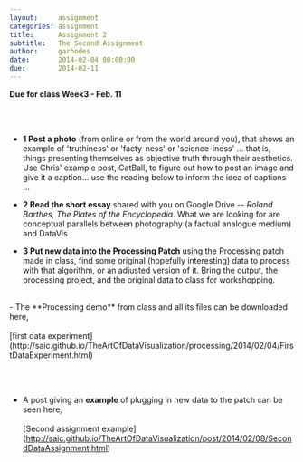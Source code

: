 ```yaml
---
layout:     assignment
categories: assignment
title:      Assignment 2
subtitle:   The Second Assignment
author:     garhodes
date:       2014-02-04 00:00:00
due:        2014-02-11
---
```


**Due for class Week3 - Feb. 11**

</br></br>
- **1  Post a photo** (from online or from the world around you), that shows an example of 'truthiness' or 'facty-ness' or 'science-iness' ... that is, things presenting themselves as objective truth through their aesthetics. Use Chris' example post, CatBall, to figure out how to post an image and give it a caption... use the reading below to inform the idea of captions ...

- **2  Read the short essay** shared with you on Google Drive -- _Roland Barthes, The Plates of the Encyclopedia_.  What we are looking for are conceptual parallels between photography (a factual analogue medium) and DataVis.

- **3  Put new data into the Processing Patch** using the Processing patch made in class, find some original (hopefully interesting) data to process with that algorithm, or an adjusted version of it.  Bring the output, the processing project, and the original data to class for workshopping.
</br>
- The **Processing demo** from class and all its files can be downloaded here, </br></br>[first data experiment] (http://saic.github.io/TheArtOfDataVisualization/processing/2014/02/04/FirstDataExperiment.html)

</br></br>

- A post giving an **example** of plugging in new data to the patch can be seen here,</br></br>
[Second assignment example] (http://saic.github.io/TheArtOfDataVisualization/post/2014/02/08/SecondDataAssignment.html)


</br></br>

